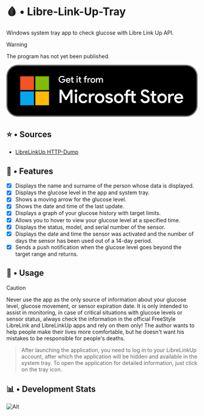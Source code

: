 # 🩸 • Libre-Link-Up-Tray

Windows system tray app to check glucose with Libre Link Up API.

> [!WARNING]
> The program has not yet been published.
>
> ![1754073191154](image/README/Microsoft-Store.svg)

## ⭐ • Sources

- [LibreLinkUp HTTP-Dump](https://gist.github.com/khskekec/6c13ba01b10d3018d816706a32ae8ab2)

## 🧬 • Features

* [X] Displays the name and surname of the person whose data is displayed.
* [X] Displays the glucose level in the app and system tray.
* [X] Shows a moving arrow for the glucose level.
* [X] Shows the date and time of the last update.
* [X] Displays a graph of your glucose history with target limits.
* [X] Allows you to hover to view your glucose level at a specified time.
* [X] Displays the status, model, and serial number of the sensor.
* [X] Displays the date and time the sensor was activated and the number of days the sensor has been used out of a 14-day period.
* [X] Sends a push notification when the glucose level goes beyond the target range and returns.

## 🧩 • Usage

> [!CAUTION]
> Never use the app as the only source of information about your glucose level, glucose movement, or sensor expiration date. It is only intended to assist in monitoring, in case of critical situations with glucose levels or sensor status, always check the information in the official FreeStyle LibreLink and LibreLinkUp apps and rely on them only! The author wants to help people make their lives more comfortable, but he doesn't want his mistakes to be responsible for people's deaths.

> After launching the application, you need to log in to your LibreLinkUp account, after which the application will be hidden and available in the system tray. To open the application for detailed information, just click on the tray icon.

## 📊 • Development Stats

![Alt](https://repobeats.axiom.co/api/embed/32ad07bd1bf7e3a094e57900f8d8d65bc73559cb.svg "Repobeats analytics image")
